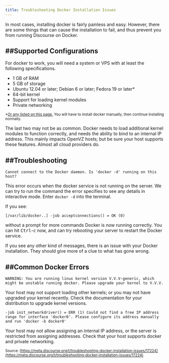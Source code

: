 ```yaml
---
title: Troubleshooting Docker Installation Issues
---
```


In most cases, installing docker is fairly painless and easy. However, there are some things that can cause the installation to fail, and thus prevent you from running Discourse on Docker.

##Supported Configurations
------------------------------------------------------------------------

For docker to work, you will need a system or VPS with at least the following specifications.


 - 1 GB of RAM
 - 5 GB of storage
 - Ubuntu 12.04 or later; Debian 6 or later; Fedora 19 or later*
 - 64-bit kernel
 - Support for loading kernel modules
 - Private networking

<sup>*[Or any listed on this page.][1] You will have to install docker manually, then continue installing normally.</sup>


The last two may not be as common. Docker needs to load additional kernel modules to function correctly, and needs the ability to bind to an internal IP address. This mainly impacts OpenVZ hosts; but be sure your host supports these features. Almost all cloud providers do.


##Troubleshooting
-------------------

`Cannot connect to the Docker daemon. Is 'docker -d' running on this host?`

This error occurs when the docker service is not running on the server. We can try to run the command the error specifies to see any details in interactive mode. Enter `docker -d` into the terminal. 

If you see:

`[/var/lib/docker..] -job acceptconnections() = OK (0)`


without a prompt for more commands Docker is now running correctly. You can hit <kbd>Ctrl</kbd>-<kbd>c</kbd> now, and can try rebooting your server to restart the Docker service. 

If you see any other kind of messages, there is an issue with your Docker installation. They should give more of a clue to what has gone wrong.

##Common Docker Errors
--------------------

`WARNING: You are running linux kernel version V.V.V-generic, which might be unstable running docker. Please upgrade your kernel to V.V.V.`

Your host may not support loading other kernels; or you may not have upgraded your kernel recently. Check the documentation for your distribution to upgrade kernel versions.

`-job init_networkdriver() = ERR (1) Could not find a free IP address range for interface 'docker0'. Please configure its address manually and run 'docker -b docker0'`

Your host may not allow assigning an internal IP address, or the server is restricted from assigning addresses. Check that your host supports docker and private networking.

  [1]: https://docs.docker.com/installation/

<small class="documentation-source">Source: [https://meta.discourse.org/t/troubleshooting-docker-installation-issues/17224](https://meta.discourse.org/t/troubleshooting-docker-installation-issues/17224)</small>
